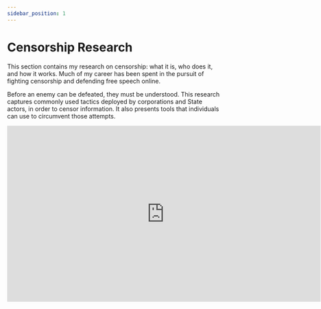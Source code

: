 ```yaml
---
sidebar_position: 1
---
```


# Censorship Research

This section contains my research on censorship: what it is, who does it, and how it works. Much of my career has been spent in the pursuit of fighting censorship and defending free speech online.

Before an enemy can be defeated, they must be understood. This research captures commonly used tactics deployed by corporations and State actors, in order to censor information. It also presents tools that individuals can use to circumvent those attempts.

<iframe width="731" height="411" src="https://www.youtube.com/embed/RlNVyatwd5M" title="YouTube video player" frameborder="0" allow="accelerometer; autoplay; clipboard-write; encrypted-media; gyroscope; picture-in-picture" allowfullscreen></iframe>
